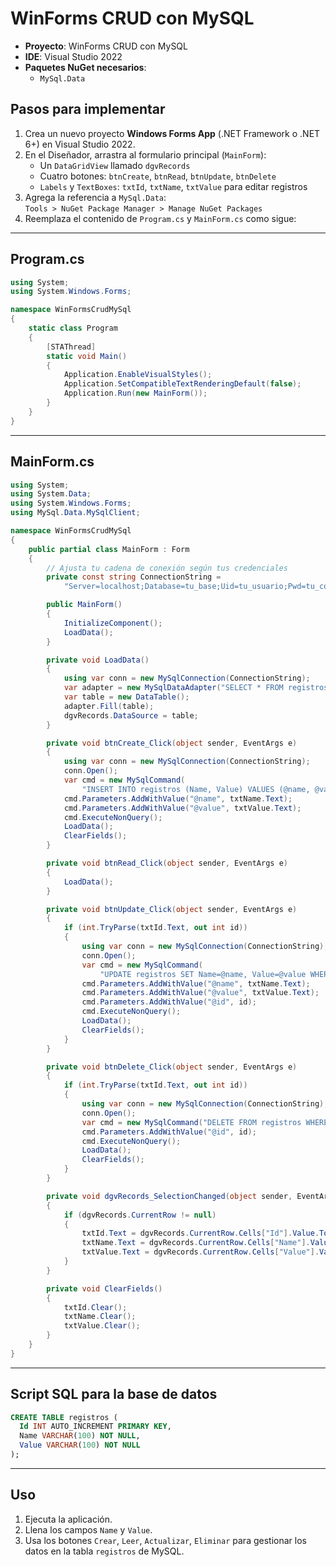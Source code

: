 # WinForms CRUD con MySQL

- **Proyecto**: WinForms CRUD con MySQL  
- **IDE**: Visual Studio 2022  
- **Paquetes NuGet necesarios**:
  - `MySql.Data`

## Pasos para implementar

1. Crea un nuevo proyecto **Windows Forms App** (.NET Framework o .NET 6+) en Visual Studio 2022.
2. En el Diseñador, arrastra al formulario principal (`MainForm`):
   - Un `DataGridView` llamado `dgvRecords`
   - Cuatro botones: `btnCreate`, `btnRead`, `btnUpdate`, `btnDelete`
   - `Labels` y `TextBoxes`: `txtId`, `txtName`, `txtValue` para editar registros
3. Agrega la referencia a `MySql.Data`:  
   `Tools > NuGet Package Manager > Manage NuGet Packages`
4. Reemplaza el contenido de `Program.cs` y `MainForm.cs` como sigue:

---

## Program.cs

```csharp
using System;
using System.Windows.Forms;

namespace WinFormsCrudMySql
{
    static class Program
    {
        [STAThread]
        static void Main()
        {
            Application.EnableVisualStyles();
            Application.SetCompatibleTextRenderingDefault(false);
            Application.Run(new MainForm());
        }
    }
}
```

---

## MainForm.cs

```csharp
using System;
using System.Data;
using System.Windows.Forms;
using MySql.Data.MySqlClient;

namespace WinFormsCrudMySql
{
    public partial class MainForm : Form
    {
        // Ajusta tu cadena de conexión según tus credenciales
        private const string ConnectionString =
            "Server=localhost;Database=tu_base;Uid=tu_usuario;Pwd=tu_contraseña;";

        public MainForm()
        {
            InitializeComponent();
            LoadData();
        }

        private void LoadData()
        {
            using var conn = new MySqlConnection(ConnectionString);
            var adapter = new MySqlDataAdapter("SELECT * FROM registros", conn);
            var table = new DataTable();
            adapter.Fill(table);
            dgvRecords.DataSource = table;
        }

        private void btnCreate_Click(object sender, EventArgs e)
        {
            using var conn = new MySqlConnection(ConnectionString);
            conn.Open();
            var cmd = new MySqlCommand(
                "INSERT INTO registros (Name, Value) VALUES (@name, @value)", conn);
            cmd.Parameters.AddWithValue("@name", txtName.Text);
            cmd.Parameters.AddWithValue("@value", txtValue.Text);
            cmd.ExecuteNonQuery();
            LoadData();
            ClearFields();
        }

        private void btnRead_Click(object sender, EventArgs e)
        {
            LoadData();
        }

        private void btnUpdate_Click(object sender, EventArgs e)
        {
            if (int.TryParse(txtId.Text, out int id))
            {
                using var conn = new MySqlConnection(ConnectionString);
                conn.Open();
                var cmd = new MySqlCommand(
                    "UPDATE registros SET Name=@name, Value=@value WHERE Id=@id", conn);
                cmd.Parameters.AddWithValue("@name", txtName.Text);
                cmd.Parameters.AddWithValue("@value", txtValue.Text);
                cmd.Parameters.AddWithValue("@id", id);
                cmd.ExecuteNonQuery();
                LoadData();
                ClearFields();
            }
        }

        private void btnDelete_Click(object sender, EventArgs e)
        {
            if (int.TryParse(txtId.Text, out int id))
            {
                using var conn = new MySqlConnection(ConnectionString);
                conn.Open();
                var cmd = new MySqlCommand("DELETE FROM registros WHERE Id=@id", conn);
                cmd.Parameters.AddWithValue("@id", id);
                cmd.ExecuteNonQuery();
                LoadData();
                ClearFields();
            }
        }

        private void dgvRecords_SelectionChanged(object sender, EventArgs e)
        {
            if (dgvRecords.CurrentRow != null)
            {
                txtId.Text = dgvRecords.CurrentRow.Cells["Id"].Value.ToString();
                txtName.Text = dgvRecords.CurrentRow.Cells["Name"].Value.ToString();
                txtValue.Text = dgvRecords.CurrentRow.Cells["Value"].Value.ToString();
            }
        }

        private void ClearFields()
        {
            txtId.Clear();
            txtName.Clear();
            txtValue.Clear();
        }
    }
}
```

---

## Script SQL para la base de datos

```sql
CREATE TABLE registros (
  Id INT AUTO_INCREMENT PRIMARY KEY,
  Name VARCHAR(100) NOT NULL,
  Value VARCHAR(100) NOT NULL
);
```

---

## Uso

1. Ejecuta la aplicación.
2. Llena los campos `Name` y `Value`.
3. Usa los botones `Crear`, `Leer`, `Actualizar`, `Eliminar` para gestionar los datos en la tabla `registros` de MySQL.

